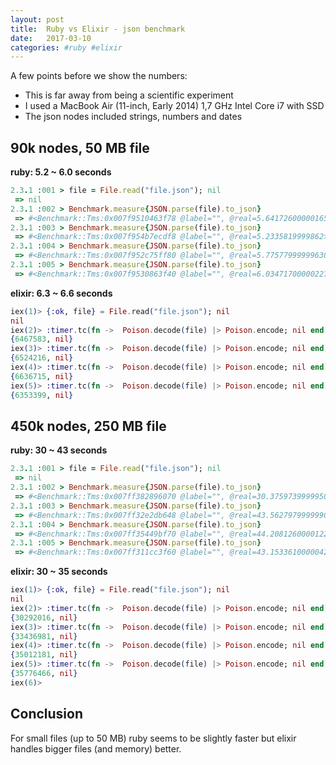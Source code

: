 ```yaml
---
layout: post
title:  Ruby vs Elixir - json benchmark
date:   2017-03-10
categories: #ruby #elixir
---
```


A few points before we show the numbers:

 - This is far away from being a scientific experiment
 - I used a MacBook Air (11-inch, Early 2014) 1,7 GHz Intel Core i7 with SSD
 - The json nodes included strings, numbers and dates


## 90k nodes, 50 MB file

**ruby: 5.2 ~ 6.0 seconds**

```ruby
2.3.1 :001 > file = File.read("file.json"); nil
 => nil
2.3.1 :002 > Benchmark.measure{JSON.parse(file).to_json}
 => #<Benchmark::Tms:0x007f9510463f78 @label="", @real=5.641726000001654>
2.3.1 :003 > Benchmark.measure{JSON.parse(file).to_json}
 => #<Benchmark::Tms:0x007f954b7ecdf8 @label="", @real=5.2335819999862>
2.3.1 :004 > Benchmark.measure{JSON.parse(file).to_json}
 => #<Benchmark::Tms:0x007f952c75ff80 @label="", @real=5.775779999996303>
2.3.1 :005 > Benchmark.measure{JSON.parse(file).to_json}
 => #<Benchmark::Tms:0x007f9530863f40 @label="", @real=6.034717000002274>
```

**elixir: 6.3 ~ 6.6 seconds**

```elixir
iex(1)> {:ok, file} = File.read("file.json"); nil
nil
iex(2)> :timer.tc(fn ->  Poison.decode(file) |> Poison.encode; nil end)
{6467583, nil}
iex(3)> :timer.tc(fn ->  Poison.decode(file) |> Poison.encode; nil end)
{6524216, nil}
iex(4)> :timer.tc(fn ->  Poison.decode(file) |> Poison.encode; nil end)
{6636715, nil}
iex(5)> :timer.tc(fn ->  Poison.decode(file) |> Poison.encode; nil end)
{6353399, nil}
```

## 450k nodes, 250 MB file

**ruby: 30 ~ 43 seconds**

```ruby
2.3.1 :001 > file = File.read("file.json"); nil
 => nil
2.3.1 :002 > Benchmark.measure{JSON.parse(file).to_json}
 => #<Benchmark::Tms:0x007ff382896070 @label="", @real=30.37597399999504>
2.3.1 :003 > Benchmark.measure{JSON.parse(file).to_json}
 => #<Benchmark::Tms:0x007ff32e2db648 @label="", @real=43.56279799999902>
2.3.1 :004 > Benchmark.measure{JSON.parse(file).to_json}
 => #<Benchmark::Tms:0x007ff35449bf70 @label="", @real=44.20812600001227>
2.3.1 :005 > Benchmark.measure{JSON.parse(file).to_json}
 => #<Benchmark::Tms:0x007ff311cc3f60 @label="", @real=43.153361000004224>
```

**elixir: 30 ~ 35 seconds**

```elixir
iex(1)> {:ok, file} = File.read("file.json"); nil
nil
iex(2)> :timer.tc(fn ->  Poison.decode(file) |> Poison.encode; nil end)
{30292016, nil}
iex(3)> :timer.tc(fn ->  Poison.decode(file) |> Poison.encode; nil end)
{33436981, nil}
iex(4)> :timer.tc(fn ->  Poison.decode(file) |> Poison.encode; nil end)
{35012181, nil}
iex(5)> :timer.tc(fn ->  Poison.decode(file) |> Poison.encode; nil end)
{35776466, nil}
iex(6)>
```

## Conclusion

For small files (up to 50 MB) ruby seems to be slightly faster but elixir handles bigger files (and memory) better.
